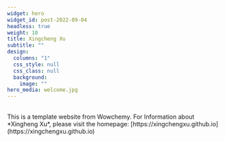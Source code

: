 ```yaml
---
widget: hero
widget_id: post-2022-09-04
headless: true
weight: 10
title: Xingcheng Xu
subtitle: ""
design:
  columns: "1"
  css_style: null
  css_class: null
  background:
    image: ""
hero_media: welcome.jpg
---
```

<br>
This is a template website from Wowchemy. For Information about *Xingheng Xu*, please visit the homepage: [https://xingchengxu.github.io](https://xingchengxu.github.io)
